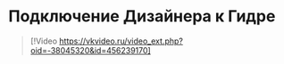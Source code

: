 # Подключение Дизайнера к Гидре

> [!Video https://vkvideo.ru/video_ext.php?oid=-38045320&id=456239170]
